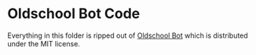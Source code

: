 # Oldschool Bot Code

Everything in this folder is ripped out of [Oldschool Bot](https://github.com/gc/oldschoolbot/) which is distributed under the MIT license.
